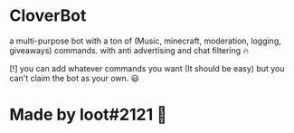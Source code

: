 # CloverBot
a multi-purpose bot with a ton of (Music, minecraft, moderation, logging, giveaways) commands. with anti advertising and chat filtering 🔥

[!] you can add whatever commands you want (It should be easy) but you can't claim the bot as your own. 😃





# Made by loot#2121 🚗


